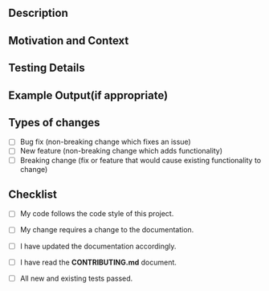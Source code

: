 <!--
Provide a general summary of your changes in the Title above.
-->

## Description

<!--
Describe your changes in detail.
-->

## Motivation and Context

<!--
Why is this change required? What problem does it solve?
If it fixes an open issue, please link to the issue here.
-->

## Testing Details

<!--
Please describe in detail how you tested your changes. Include details of
your testing environment, and the tests you ran to see how your change
affects other areas of the code, etc.
-->

## Example Output(if appropriate)

## Types of changes

<!--
What types of changes does your code introduce? Put an `x` in all the boxes that apply.
-->

- [ ] Bug fix (non-breaking change which fixes an issue)
- [ ] New feature (non-breaking change which adds functionality)
- [ ] Breaking change (fix or feature that would cause existing functionality to change)

## Checklist

<!--
Go over all the following points, and put an `x` in all the boxes that apply.
If you're unsure about any of these, don't hesitate to ask. We're here to help!
-->

- [ ] My code follows the code style of this project.
- [ ] My change requires a change to the documentation.
- [ ] I have updated the documentation accordingly.
- [ ] I have read the **CONTRIBUTING.md** document.
- [ ] All new and existing tests passed.

